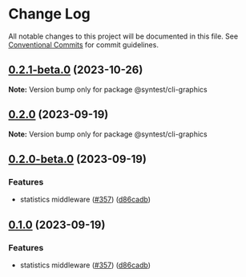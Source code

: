 # Change Log

All notable changes to this project will be documented in this file.
See [Conventional Commits](https://conventionalcommits.org) for commit guidelines.

## [0.2.1-beta.0](https://github.com/syntest-framework/syntest-core/compare/@syntest/cli-graphics@0.2.0...@syntest/cli-graphics@0.2.1-beta.0) (2023-10-26)

**Note:** Version bump only for package @syntest/cli-graphics

## [0.2.0](https://github.com/syntest-framework/syntest-core/compare/@syntest/cli-graphics@0.2.0-beta.0...@syntest/cli-graphics@0.2.0) (2023-09-19)

**Note:** Version bump only for package @syntest/cli-graphics

## [0.2.0-beta.0](https://github.com/syntest-framework/syntest-core/compare/@syntest/cli-graphics@0.1.0-beta.3...@syntest/cli-graphics@0.2.0-beta.0) (2023-09-19)

### Features

- statistics middleware ([#357](https://github.com/syntest-framework/syntest-core/issues/357)) ([d86cadb](https://github.com/syntest-framework/syntest-core/commit/d86cadb23523ce89688e98cc0805a8fee31e531d))

## [0.1.0](https://github.com/syntest-framework/syntest-core/compare/@syntest/cli-graphics@0.1.0-beta.3...@syntest/cli-graphics@0.1.0) (2023-09-19)

### Features

- statistics middleware ([#357](https://github.com/syntest-framework/syntest-core/issues/357)) ([d86cadb](https://github.com/syntest-framework/syntest-core/commit/d86cadb23523ce89688e98cc0805a8fee31e531d))
